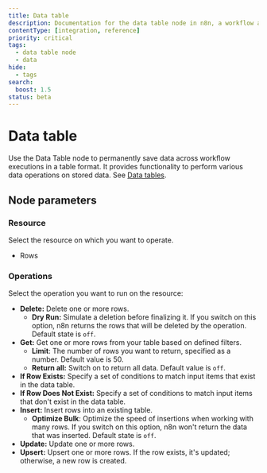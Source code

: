 ```yaml
---
title: Data table
description: Documentation for the data table node in n8n, a workflow automation platform. Includes guidance on usage, and links to examples.
contentType: [integration, reference]
priority: critical
tags:
  - data table node
  - data
hide:
  - tags
search:
  boost: 1.5
status: beta
---
```


# Data table

Use the Data Table node to permanently save data across workflow executions in a table format. It provides functionality to perform various data operations on stored data. See [Data tables](/data/data-tables.md).

## Node parameters

### Resource

Select the resource on which you want to operate.

- Rows

### Operations

Select the operation you want to run on the resource:

* **Delete:** Delete one or more rows.
  * **Dry Run:** Simulate a deletion before finalizing it. If you switch on this option, n8n returns the rows that will be deleted by the operation. Default state is `off`.
* **Get:** Get one or more rows from your table based on defined filters.
  * **Limit**: The number of rows you want to return, specified as a number. Default value is 50.
  * **Return all:** Switch on to return all data. Default value is `off`.
* **If Row Exists:** Specify a set of conditions to match input items that exist in the data table.
* **If Row Does Not Exist:** Specify a set of conditions to match input items that don't exist in the data table.
* **Insert:** Insert rows into an existing table.
  * **Optimize Bulk**: Optimize the speed of insertions when working with many rows. If you switch on this option, n8n won't return the data that was inserted. Default state is `off`.
* **Update:** Update one or more rows.
* **Upsert:** Upsert one or more rows. If the row exists, it's updated; otherwise, a new row is created.

